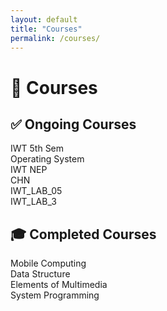 ```yaml
---
layout: default
title: "Courses"
permalink: /courses/
---
```


# 📘 Courses

## ✅ Ongoing Courses
<div class="course-grid">
  <div class="course-tile">IWT 5th Sem</div>
  <div class="course-tile">Operating System</div>
  <div class="course-tile">IWT NEP</div>
  <div class="course-tile">CHN</div>
  <div class="course-tile">IWT_LAB_05</div>
  <div class="course-tile">IWT_LAB_3</div>
</div>

## 🎓 Completed Courses
<div class="course-grid">
  <div class="course-tile">Mobile Computing</div>
  <div class="course-tile">Data Structure</div>
  <div class="course-tile">Elements of Multimedia</div>
  <div class="course-tile">System Programming</div>
</div>
